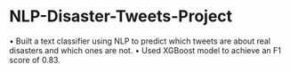 # NLP-Disaster-Tweets-Project
• Built a text classifier using NLP to predict which tweets are about real disasters and which ones are not.
• Used XGBoost model to achieve an F1 score of 0.83.
